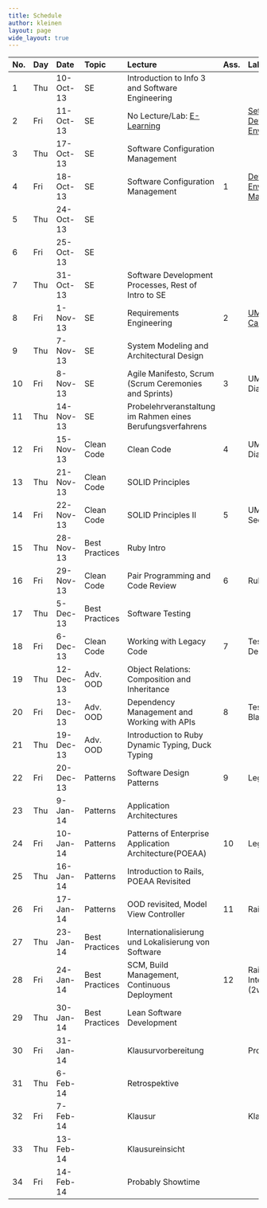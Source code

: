```yaml
---
title: Schedule
author: kleinen
layout: page
wide_layout: true
---
```

|No.|Day|Date|Topic|Lecture|Ass.|Lab (Friday)|
|:------|:------|:------|:------|:------|:------|:------|
| 1|Thu|10-Oct-13|SE            |Introduction to Info 3 and Software Engineering|||
| 2|Fri|11-Oct-13|SE            |No Lecture/Lab: [E-Learning](../labs/lab-00.html)||[Setup your Development Environment](../labs/lab-00.html)|
| 3|Thu|17-Oct-13|SE            |Software Configuration Management|||
| 4|Fri|18-Oct-13|SE            |Software Configuration Management|1|[Development Environment & GIT, Markdown](../labs/lab-01.html)|
| 5|Thu|24-Oct-13|SE            ||||
| 6|Fri|25-Oct-13|SE            ||||
| 7|Thu|31-Oct-13|SE            |Software Development Processes, Rest of Intro to SE|||
| 8|Fri|1-Nov-13 |SE            |Requirements Engineering                               |2|[UML Part I: Use Cases](../labs/lab-02.html)|
| 9|Thu|7-Nov-13 |SE            |System Modeling and Architectural Design|||
|10|Fri|8-Nov-13 |SE             |Agile Manifesto, Scrum (Scrum Ceremonies and Sprints) |3|UML Part II: Class Diagrams|
|11|Thu|14-Nov-13|SE             |Probelehrveranstaltung im Rahmen eines Berufungsverfahrens|||
|12|Fri|15-Nov-13|Clean Code     |Clean Code                                            |4|UML Part III: State Diagrams|
|13|Thu|21-Nov-13|Clean Code    |SOLID Principles|||
|14|Fri|22-Nov-13|Clean Code    |SOLID Principles II                                     |5|UML Part IV: Sequence Diagrams|
|15|Thu|28-Nov-13|Best Practices|Ruby Intro|||
|16|Fri|29-Nov-13|Clean Code    |Pair Programming and Code Review|6|Ruby Exercise|
|17|Thu| 5-Dec-13|Best Practices|Software Testing|||
|18|Fri| 6-Dec-13|Clean Code    |Working with Legacy Code                                |7|Testing 1: Test Driven Design|
|19|Thu|12-Dec-13|Adv. OOD       |Object Relations: Composition and Inheritance          |||
|20|Fri|13-Dec-13|Adv. OOD      |Dependency Management and Working with APIs             |8|Testing 2: Black-/Whiteboxtests|
|21|Thu|19-Dec-13|Adv. OOD      |Introduction to Ruby Dynamic Typing, Duck Typing        |||
|22|Fri|20-Dec-13|Patterns      |Software Design Patterns                                |9|Legacy Code Kata I|
|23|Thu| 9-Jan-14|Patterns      |Application Architectures                               |||
|24|Fri|10-Jan-14|Patterns      |Patterns of Enterprise Application Architecture(POEAA)  |10|Legacy Code Kata II|
|25|Thu|16-Jan-14|Patterns      |Introduction to Rails, POEAA Revisited                  |||
|26|Fri|17-Jan-14|Patterns      |OOD revisited, Model View Controller                    |11|Rails Start|
|27|Thu|23-Jan-14|Best Practices|Internationalisierung und Lokalisierung von Software    |||
|28|Fri|24-Jan-14|Best Practices|SCM, Build Management, Continuous Deployment            |12|Rails Feature & Internationalisation (2weeks)|
|29|Thu|30-Jan-14|Best Practices|Lean Software Development                               |||
|30|Fri|31-Jan-14||Klausurvorbereitung||Probeklausur|
|31|Thu| 6-Feb-14||Retrospektive|||
|32|Fri| 7-Feb-14||Klausur||Klausur|
|33|Thu|13-Feb-14||Klausureinsicht|||
|34|Fri|14-Feb-14||Probably Showtime|||




